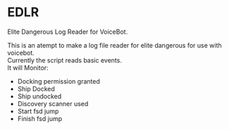 # EDLR
<p>Elite Dangerous Log Reader for VoiceBot.</p>
<p>This is an atempt to make a log file reader for elite dangerous for use with voicebot.</br>
Currently the script reads basic events.</br>
It will Monitor:
  <ul>
    <li>Docking permission granted</li> 
    <li>Ship Docked</li>
    <li>Ship undocked</li>
    <li>Discovery scanner used</li>
    <li>Start fsd jump</li>
    <li>Finish fsd jump</li>
  </ul>
</p>
